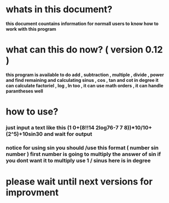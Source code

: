 # whats in this document?

**this document countains information for normall users to know how to work with this program**

# what can this do now? ( version 0.12 ) 

**this program is available to do add , subtraction , multiple , divide , power and find remaining and calculating sinus , cos , tan and cot in degree it can calculate factoriel , log , ln too , it can use math orders , it can handle parantheses well**

# how to use?

### **just input a text like this (1 0+(8!!14  2log76-7 7 8))\*10/10+ (2^5)+10sin30 and wait for output**

### **notice for using sin you should /use this format (  number sin number  ) first number is going to multiply the answer of sin if you dont want it to multiply use 1 / sinus here is in degree**

# please wait until next versions for improvment
